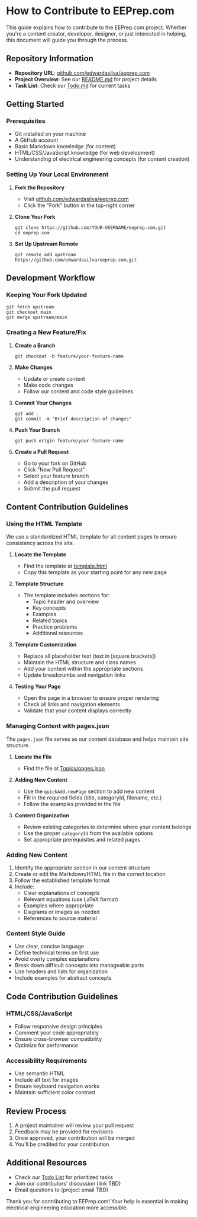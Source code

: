 # How to Contribute to EEPrep.com

This guide explains how to contribute to the EEPrep.com project. Whether you're a content creator, developer, designer, or just interested in helping, this document will guide you through the process.

## Repository Information
- **Repository URL**: [github.com/edwardasilva/eeprep.com](https://github.com/edwardasilva/eeprep.com)
- **Project Overview**: See our [README.md](/README.md) for project details
- **Task List**: Check our [Todo.md](/Todo.md) for current tasks

## Getting Started

### Prerequisites
- Git installed on your machine
- A GitHub account
- Basic Markdown knowledge (for content)
- HTML/CSS/JavaScript knowledge (for web development)
- Understanding of electrical engineering concepts (for content creation)

### Setting Up Your Local Environment

1. **Fork the Repository**
   - Visit [github.com/edwardasilva/eeprep.com](https://github.com/edwardasilva/eeprep.com)
   - Click the "Fork" button in the top-right corner

2. **Clone Your Fork**
   ```
   git clone https://github.com/YOUR-USERNAME/eeprep.com.git
   cd eeprep.com
   ```

3. **Set Up Upstream Remote**
   ```
   git remote add upstream https://github.com/edwardasilva/eeprep.com.git
   ```

## Development Workflow

### Keeping Your Fork Updated
```
git fetch upstream
git checkout main
git merge upstream/main
```

### Creating a New Feature/Fix
1. **Create a Branch**
   ```
   git checkout -b feature/your-feature-name
   ```

2. **Make Changes**
   - Update or create content
   - Make code changes
   - Follow our content and code style guidelines

3. **Commit Your Changes**
   ```
   git add .
   git commit -m "Brief description of changes"
   ```

4. **Push Your Branch**
   ```
   git push origin feature/your-feature-name
   ```

5. **Create a Pull Request**
   - Go to your fork on GitHub
   - Click "New Pull Request"
   - Select your feature branch
   - Add a description of your changes
   - Submit the pull request

## Content Contribution Guidelines

### Using the HTML Template

We use a standardized HTML template for all content pages to ensure consistency across the site.

1. **Locate the Template**
   - Find the template at [template.html](Templates/template.html)
   - Copy this template as your starting point for any new page

2. **Template Structure**
   - The template includes sections for:
     - Topic header and overview
     - Key concepts
     - Examples
     - Related topics
     - Practice problems
     - Additional resources
   
3. **Template Customization**
   - Replace all placeholder text (text in [square brackets])
   - Maintain the HTML structure and class names
   - Add your content within the appropriate sections
   - Update breadcrumbs and navigation links

4. **Testing Your Page**
   - Open the page in a browser to ensure proper rendering
   - Check all links and navigation elements
   - Validate that your content displays correctly

### Managing Content with pages.json

The `pages.json` file serves as our content database and helps maintain site structure.

1. **Locate the File**
   - Find the file at [Topics/pages.json](/Topics/pages.json)

2. **Adding New Content**
   - Use the `quickAdd.newPage` section to add new content
   - Fill in the required fields (title, categoryId, filename, etc.)
   - Follow the examples provided in the file

3. **Content Organization**
   - Review existing categories to determine where your content belongs
   - Use the proper `categoryId` from the available options
   - Set appropriate prerequisites and related pages

### Adding New Content
1. Identify the appropriate section in our content structure
2. Create or edit the Markdown/HTML file in the correct location
3. Follow the established template format
4. Include:
   - Clear explanations of concepts
   - Relevant equations (use LaTeX format)
   - Examples where appropriate
   - Diagrams or images as needed
   - References to source material

### Content Style Guide
- Use clear, concise language
- Define technical terms on first use
- Avoid overly complex explanations
- Break down difficult concepts into manageable parts
- Use headers and lists for organization
- Include examples for abstract concepts

## Code Contribution Guidelines

### HTML/CSS/JavaScript
- Follow responsive design principles
- Comment your code appropriately
- Ensure cross-browser compatibility
- Optimize for performance

### Accessibility Requirements
- Use semantic HTML
- Include alt text for images
- Ensure keyboard navigation works
- Maintain sufficient color contrast

## Review Process
1. A project maintainer will review your pull request
2. Feedback may be provided for revisions
3. Once approved, your contribution will be merged
4. You'll be credited for your contribution

## Additional Resources
- Check our [Todo List](/Todo.md) for prioritized tasks
- Join our contributors' discussion (link TBD)
- Email questions to (project email TBD)

Thank you for contributing to EEPrep.com! Your help is essential in making electrical engineering education more accessible.
